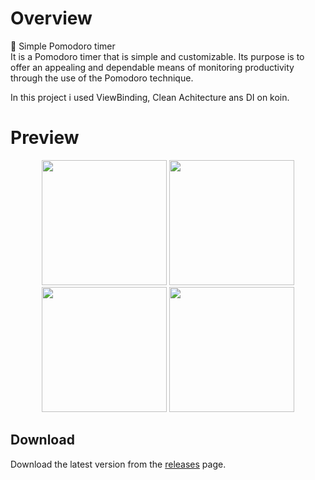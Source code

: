 # Overview
🍅 Simple Pomodoro timer
<br/>
It is a Pomodoro timer that is simple and customizable. Its purpose is to offer an appealing and dependable means of monitoring productivity through the use of the Pomodoro technique.

In this project i used ViewBinding, Clean Achitecture ans DI on koin.
# Preview
<div align="center">
  <img src="https://user-images.githubusercontent.com/84407094/230582712-dfbce388-ceae-4258-babb-39d3642284fd.png" width="200" />   <img src="https://user-images.githubusercontent.com/84407094/230582872-8a34ab68-bbc6-4891-a82c-3a457d9febd2.png" width="200" />
</div>

<div align="center">
  <img src="https://user-images.githubusercontent.com/84407094/230582640-78138b9f-cb52-4785-b14f-5bd027e796d0.png" width="200" /> <img src="https://user-images.githubusercontent.com/84407094/230582916-6c7b6f94-dbff-483a-86e3-3a69c43290aa.png" width="200" />
</div>

## Download
Download the latest version from the [releases](https://github.com/Xek0mb1k/Pomodoro/releases) page.


